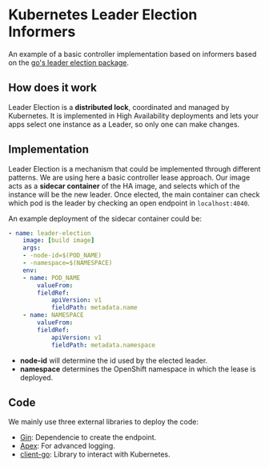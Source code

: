 # Kubernetes Leader Election Informers

An example of a basic controller implementation based on informers based on the [go's leader election package](https://pkg.go.dev/k8s.io/client-go/tools/leaderelection).

## How does it work

Leader Election is a **distributed lock**, coordinated and managed by Kubernetes. It is implemented in High Availability deployments and lets your apps select one instance as a Leader, so only one can make changes.

## Implementation

Leader Election is a mechanism that could be implemented through different patterns. We are using here a basic controller lease approach.
Our image acts as a **sidecar container** of the HA image, and selects which of the instance will be the new leader. Once elected, the main container can check which pod is the leader by checking an open endpoint in `localhost:4040`.

An example deployment of the sidecar container could be:

```yaml
- name: leader-election
    image: [build image]
    args:
    - -node-id=$(POD_NAME)
    - -namespace=$(NAMESPACE)
    env:
    - name: POD_NAME
        valueFrom:
        fieldRef:
            apiVersion: v1
            fieldPath: metadata.name
    - name: NAMESPACE
        valueFrom:
        fieldRef:
            apiVersion: v1
            fieldPath: metadata.namespace
```

* **node-id** will determine the id used by the elected leader.
* **namespace** determines the OpenShift namespace in which the lease is deployed.

## Code

We mainly use three external libraries to deploy the code:

* [Gin](github.com/gin-gonic/gin): Dependencie to create the endpoint.
* [Apex](github.com/apex/log): For advanced logging.
* [client-go](k8s.io/client-go/tools): Library to interact with Kubernetes.
